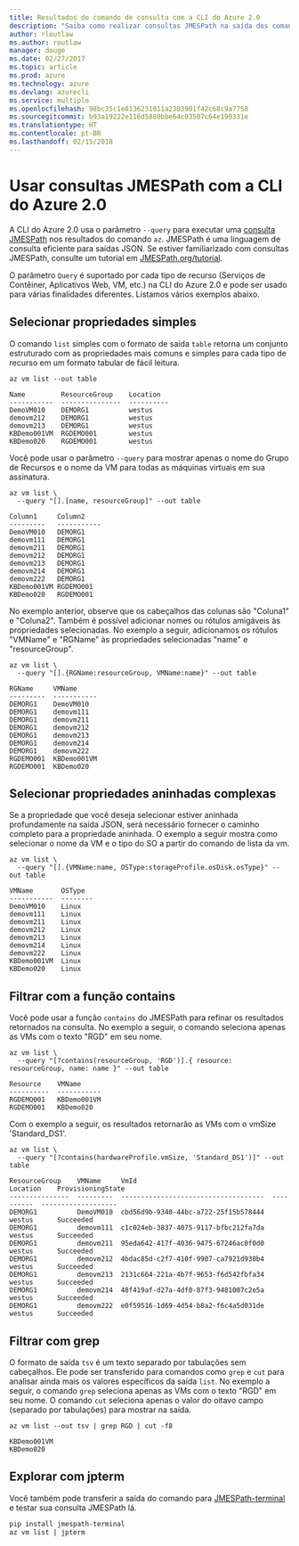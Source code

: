 ```yaml
---
title: Resultados do comando de consulta com a CLI do Azure 2.0
description: "Saiba como realizar consultas JMESPath na saída dos comandos da CLI do Azure 2.0."
author: rloutlaw
ms.author: routlaw
manager: douge
ms.date: 02/27/2017
ms.topic: article
ms.prod: azure
ms.technology: azure
ms.devlang: azurecli
ms.service: multiple
ms.openlocfilehash: 98bc35c1e8136231011a2303901f42c68c9a7758
ms.sourcegitcommit: b93a19222e116d5880bbe64c03507c64e190331e
ms.translationtype: HT
ms.contentlocale: pt-BR
ms.lasthandoff: 02/15/2018
---
```

# <a name="use-jmespath-queries-with-azure-cli-20"></a>Usar consultas JMESPath com a CLI do Azure 2.0

A CLI do Azure 2.0 usa o parâmetro `--query` para executar uma [consulta JMESPath](http://jmespath.org) nos resultados do comando `az`. JMESPath é uma linguagem de consulta eficiente para saídas JSON.  Se estiver familiarizado com consultas JMESPath, consulte um tutorial em [JMESPath.org/tutorial](http://JMESPath.org/tutorial.html).

O parâmetro `Query` é suportado por cada tipo de recurso (Serviços de Contêiner, Aplicativos Web, VM, etc.) na CLI do Azure 2.0 e pode ser usado para várias finalidades diferentes.  Listamos vários exemplos abaixo.

## <a name="select-simple-properties"></a>Selecionar propriedades simples

O comando `list` simples com o formato de saída `table` retorna um conjunto estruturado com as propriedades mais comuns e simples para cada tipo de recurso em um formato tabular de fácil leitura.

```azurecli-interactive
az vm list --out table
```

```
Name         ResourceGroup    Location
-----------  ---------------  ----------
DemoVM010    DEMORG1          westus
demovm212    DEMORG1          westus
demovm213    DEMORG1          westus
KBDemo001VM  RGDEMO001        westus
KBDemo020    RGDEMO001        westus
```

Você pode usar o parâmetro `--query` para mostrar apenas o nome do Grupo de Recursos e o nome da VM para todas as máquinas virtuais em sua assinatura.

```azurecli-interactive
az vm list \
  --query "[].[name, resourceGroup]" --out table
```

```
Column1     Column2
---------   -----------
DemoVM010   DEMORG1
demovm111   DEMORG1
demovm211   DEMORG1
demovm212   DEMORG1
demovm213   DEMORG1
demovm214   DEMORG1
demovm222   DEMORG1
KBDemo001VM RGDEMO001
KBDemo020   RGDEMO001
```

No exemplo anterior, observe que os cabeçalhos das colunas são "Coluna1" e "Coluna2".  Também é possível adicionar nomes ou rótulos amigáveis às propriedades selecionadas.  No exemplo a seguir, adicionamos os rótulos "VMName" e "RGName" às propriedades selecionadas "name" e "resourceGroup".


```azurecli-interactive
az vm list \
  --query "[].{RGName:resourceGroup, VMName:name}" --out table
```

```
RGName     VMName
---------  -----------
DEMORG1    DemoVM010
DEMORG1    demovm111
DEMORG1    demovm211
DEMORG1    demovm212
DEMORG1    demovm213
DEMORG1    demovm214
DEMORG1    demovm222
RGDEMO001  KBDemo001VM
RGDEMO001  KBDemo020
```

## <a name="select-complex-nested-properties"></a>Selecionar propriedades aninhadas complexas

Se a propriedade que você deseja selecionar estiver aninhada profundamente na saída JSON, será necessário fornecer o caminho completo para a propriedade aninhada. O exemplo a seguir mostra como selecionar o nome da VM e o tipo do SO a partir do comando de lista da vm.

```azurecli-interactive
az vm list \
  --query "[].{VMName:name, OSType:storageProfile.osDisk.osType}" --out table
```

```
VMName       OSType
-----------  --------
DemoVM010    Linux
demovm111    Linux
demovm211    Linux
demovm212    Linux
demovm213    Linux
demovm214    Linux
demovm222    Linux
KBDemo001VM  Linux
KBDemo020    Linux
```

## <a name="filter-with-the-contains-function"></a>Filtrar com a função contains

Você pode usar a função `contains` do JMESPath para refinar os resultados retornados na consulta.
No exemplo a seguir, o comando seleciona apenas as VMs com o texto "RGD" em seu nome.

```azurecli-interactive
az vm list \
  --query "[?contains(resourceGroup, 'RGD')].{ resource: resourceGroup, name: name }" --out table
```

```
Resource    VMName
----------  -----------
RGDEMO001   KBDemo001VM
RGDEMO001   KBDemo020
```

Com o exemplo a seguir, os resultados retornarão as VMs com o vmSize 'Standard_DS1'.

```azurecli-interactive
az vm list \
  --query "[?contains(hardwareProfile.vmSize, 'Standard_DS1')]" --out table
```

```
ResourceGroup    VMName     VmId                                  Location    ProvisioningState
---------------  ---------  ------------------------------------  ----------  -------------------
DEMORG1          DemoVM010  cbd56d9b-9340-44bc-a722-25f15b578444  westus      Succeeded
DEMORG1          demovm111  c1c024eb-3837-4075-9117-bfbc212fa7da  westus      Succeeded
DEMORG1          demovm211  95eda642-417f-4036-9475-67246ac0f0d0  westus      Succeeded
DEMORG1          demovm212  4bdac85d-c2f7-410f-9907-ca7921d930b4  westus      Succeeded
DEMORG1          demovm213  2131c664-221a-4b7f-9653-f6d542fbfa34  westus      Succeeded
DEMORG1          demovm214  48f419af-d27a-4df0-87f3-9481007c2e5a  westus      Succeeded
DEMORG1          demovm222  e0f59516-1d69-4d54-b8a2-f6c4a5d031de  westus      Succeeded
```

## <a name="filter-with-grep"></a>Filtrar com grep

O formato de saída `tsv` é um texto separado por tabulações sem cabeçalhos. Ele pode ser transferido para comandos como `grep` e `cut` para analisar ainda mais os valores específicos da saída `list`. No exemplo a seguir, o comando `grep` seleciona apenas as VMs com o texto "RGD" em seu nome.  O comando `cut` seleciona apenas o valor do oitavo campo (separado por tabulações) para mostrar na saída.

```azurecli-interactive
az vm list --out tsv | grep RGD | cut -f8
```

```
KBDemo001VM
KBDemo020
```

## <a name="explore-with-jpterm"></a>Explorar com jpterm

Você também pode transferir a saída do comando para [JMESPath-terminal](https://github.com/jmespath/jmespath.terminal) e testar sua consulta JMESPath lá.

```bash
pip install jmespath-terminal
az vm list | jpterm
```

